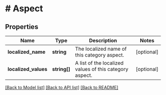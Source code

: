 # # Aspect

## Properties

Name | Type | Description | Notes
------------ | ------------- | ------------- | -------------
**localized_name** | **string** | The localized name of this category aspect. | [optional]
**localized_values** | **string[]** | A list of the localized values of this category aspect. | [optional]

[[Back to Model list]](../../README.md#models) [[Back to API list]](../../README.md#endpoints) [[Back to README]](../../README.md)

